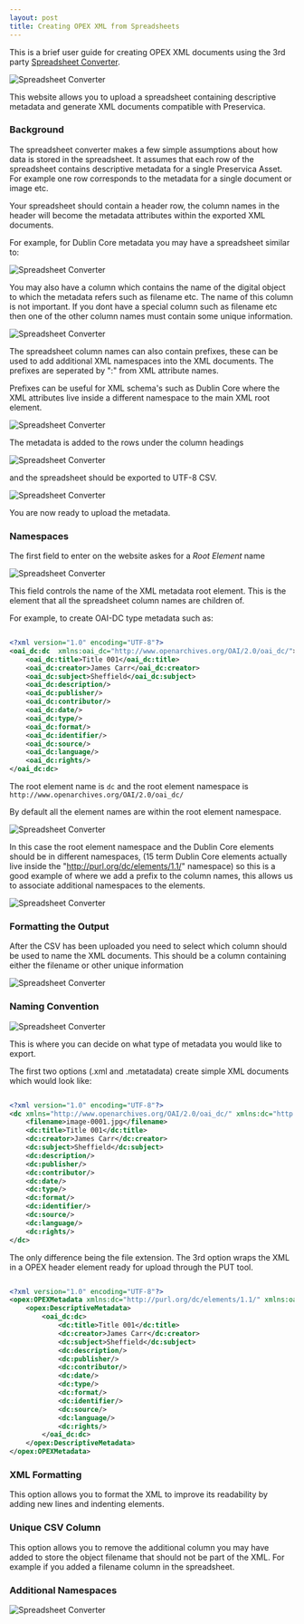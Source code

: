 ```yaml
---
layout: post
title: Creating OPEX XML from Spreadsheets
---
```


This is a brief user guide for creating OPEX XML documents using the 3rd party [Spreadsheet Converter](https://pypreservica.pythonanywhere.com/).

![Spreadsheet Converter](/public/images/converter1.PNG)


This website allows you to upload a spreadsheet containing descriptive metadata and generate XML documents compatible with Preservica.

### Background

The spreadsheet converter makes a few simple assumptions about how data is stored in the spreadsheet. It assumes that each row of the spreadsheet contains descriptive metadata for a single Preservica Asset. For example one row corresponds to the metadata for a single document or image etc.

Your spreadsheet should contain a header row, the column names in the header will become the metadata attributes within the exported XML documents.

For example, for Dublin Core metadata you may have a spreadsheet similar to:

![Spreadsheet Converter](/public/images/converter3.PNG)

You may also have a column which contains the name of the digital object to which the metadata refers such as filename etc. The name of this column is not important. If you dont have a special column such as filename etc then one of the other column names must contain some unique information.

![Spreadsheet Converter](/public/images/converter4.PNG)

The spreadsheet column names can also contain prefixes, these can be used to add additional XML namespaces into the XML documents. The prefixes are seperated by ":" from XML attribute names.

Prefixes can be useful for XML schema's such as Dublin Core where the XML attributes live inside a different namespace to the main XML root element.

![Spreadsheet Converter](/public/images/converter2.PNG)

The metadata is added to the rows under the column headings 

![Spreadsheet Converter](/public/images/converter5.PNG)

and the spreadsheet should be exported to UTF-8 CSV.

![Spreadsheet Converter](/public/images/converter6.PNG)

You are now ready to upload the metadata.

### Namespaces

The first field to enter on the website askes for a *Root Element* name

![Spreadsheet Converter](/public/images/converter7.PNG)

This field controls the name of the XML metadata root element. This is the element that all the spreadsheet column names are children of.

For example, to create OAI-DC type metadata such as:


```xml

<?xml version="1.0" encoding="UTF-8"?>
<oai_dc:dc  xmlns:oai_dc="http://www.openarchives.org/OAI/2.0/oai_dc/">
	<oai_dc:title>Title 001</oai_dc:title>
	<oai_dc:creator>James Carr</oai_dc:creator>
	<oai_dc:subject>Sheffield</oai_dc:subject>
	<oai_dc:description/>
	<oai_dc:publisher/>
	<oai_dc:contributor/>
	<oai_dc:date/>
	<oai_dc:type/>
	<oai_dc:format/>
	<oai_dc:identifier/>
	<oai_dc:source/>
	<oai_dc:language/>
	<oai_dc:rights/>
</oai_dc:dc>


```

The root element name is ```dc``` and the root element namespace is ```http://www.openarchives.org/OAI/2.0/oai_dc/```

By default all the element names are within the root element namespace. 

![Spreadsheet Converter](/public/images/converter8.PNG)

In this case the root element namespace and the Dublin Core elements should be in different namespaces, (15 term Dublin Core elements actually live inside the "http://purl.org/dc/elements/1.1/" namespace) so this is a good example of where we add a prefix to the column names, this allows us to associate additional namespaces to the elements.

![Spreadsheet Converter](/public/images/converter9.PNG)


### Formatting the Output

After the CSV has been uploaded you need to select which column should be used to name the XML documents. This should be a column containing either the filename or other unique information 

![Spreadsheet Converter](/public/images/converter10.PNG)

###  Naming Convention

![Spreadsheet Converter](/public/images/converter11.PNG)

This is where you can decide on what type of metadata you would like to export.

The first two options (.xml and .metatadata) create simple XML documents which would look like:

```xml

<?xml version="1.0" encoding="UTF-8"?>
<dc xmlns="http://www.openarchives.org/OAI/2.0/oai_dc/" xmlns:dc="http://purl.org/dc/elements/1.1/">
	<filename>image-0001.jpg</filename>
	<dc:title>Title 001</dc:title>
	<dc:creator>James Carr</dc:creator>
	<dc:subject>Sheffield</dc:subject>
	<dc:description/>
	<dc:publisher/>
	<dc:contributor/>
	<dc:date/>
	<dc:type/>
	<dc:format/>
	<dc:identifier/>
	<dc:source/>
	<dc:language/>
	<dc:rights/>
</dc>


````

The only difference being the file extension. The 3rd option wraps the XML in a OPEX header element ready for upload through the PUT tool.

```xml

<?xml version="1.0" encoding="UTF-8"?>
<opex:OPEXMetadata xmlns:dc="http://purl.org/dc/elements/1.1/" xmlns:oai_dc="http://www.openarchives.org/OAI/2.0/oai_dc/" xmlns:opex="http://www.openpreservationexchange.org/opex/v1.2">
	<opex:DescriptiveMetadata>
		<oai_dc:dc>
			<dc:title>Title 001</dc:title>
			<dc:creator>James Carr</dc:creator>
			<dc:subject>Sheffield</dc:subject>
			<dc:description/>
			<dc:publisher/>
			<dc:contributor/>
			<dc:date/>
			<dc:type/>
			<dc:format/>
			<dc:identifier/>
			<dc:source/>
			<dc:language/>
			<dc:rights/>
		</oai_dc:dc>
	</opex:DescriptiveMetadata>
</opex:OPEXMetadata>

```

### XML Formatting

This option allows you to format the XML to improve its readability by adding new lines and indenting elements.


### Unique CSV Column

This option allows you to remove the additional column you may have added to store the object filename that should not be part of the XML. For example if you added a filename column in the spreadsheet.

### Additional Namespaces


![Spreadsheet Converter](/public/images/converter12.PNG)

